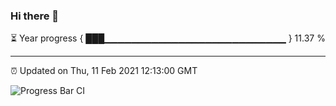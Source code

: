 ### Hi there 👋

⏳ Year progress { ███▁▁▁▁▁▁▁▁▁▁▁▁▁▁▁▁▁▁▁▁▁▁▁▁▁▁▁ } 11.37 %

---

⏰ Updated on Thu, 11 Feb 2021 12:13:00 GMT

![Progress Bar CI](https://github.com/liununu/liununu/workflows/Progress%20Bar%20CI/badge.svg)
